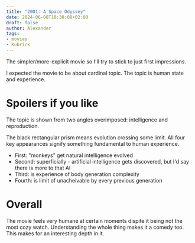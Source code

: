 ```yaml
---
title: "2001: A Space Odyssey"
date: 2024-06-08T18:30:08+02:00
draft: false
author: Alexander
tags:
- movies
- Kubrick
---
```


The simpler/more-explicit movie so I'll try to stick to just first impressions.

I expected the movie to be about cardinal topic.
The topic is human state and experience.

# Spoilers if you like

The topic is shown from two angles overimposed: intelligence and reproduction.

The black rectangular prism means evolution crossing some limit.
All four key appearances signify something fundamental to human experience.

- First: "monkeys" get natural intelligence evolved
- Second: superficially - artificial intelligence gets discovered, but I'd say there is more to that AI
- Third: is experience of body generation complexity
- Fourth: is limit of unacheivable by every previous generation

# Overall

The movie feels very humane at certain moments dispite it being not the most cozy watch.
Understanding the whole thing makes it a comedy too.
This makes for an interesting depth in it.
